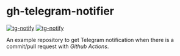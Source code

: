 # gh-telegram-notifier


[![tg-notify](https://img.shields.io/github/license/cyaninfinite/gh-telegram-notifier?style=flat-square)](https://github.com/cyaninfinite/gh-telegram-notifier/blob/main/LICENSE)
[![tg-notify](https://img.shields.io/github/workflow/status/cyaninfinite/gh-telegram-notifier/tg-notify?logo=github&style=flat-square)](https://github.com/cyaninfinite/gh-telegram-notifier/actions/workflows/main.yml)

An example repository to get Telegram notification when there is a commit/pull request with *Github Actions*.


